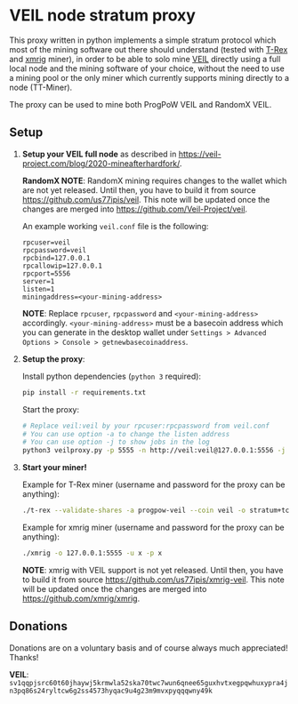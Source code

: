 # VEIL node stratum proxy

This proxy written in python implements a simple stratum protocol which most of the mining software out there should understand (tested with [T-Rex](https://trex-miner.com/) and [xmrig](https://xmrig.com/) miner), in order to be able to solo mine [VEIL](https://veil-project.com/) directly using a full local node and the mining software of your choice, without the need to use a mining pool or the only miner which currently supports mining directly to a node (TT-Miner).

The proxy can be used to mine both ProgPoW VEIL and RandomX VEIL.

## Setup

1. **Setup your VEIL full node** as described in https://veil-project.com/blog/2020-mineafterhardfork/.

   **RandomX NOTE**: RandomX mining requires changes to the wallet which are not yet released. Until then, you have to build it from source https://github.com/us77ipis/veil. This note will be updated once the changes are merged into https://github.com/Veil-Project/veil.

   An example working `veil.conf` file is the following:
   ```
   rpcuser=veil
   rpcpassword=veil
   rpcbind=127.0.0.1
   rpcallowip=127.0.0.1
   rpcport=5556
   server=1
   listen=1
   miningaddress=<your-mining-address>
   ```
   **NOTE**: Replace `rpcuser`, `rpcpassword` and `<your-mining-address>` accordingly.
   `<your-mining-address>` must be a basecoin address which you can generate in the desktop wallet under `Settings > Advanced Options > Console > getnewbasecoinaddress`.

2. **Setup the proxy**:

   Install python dependencies (`python 3` required):
   ```bash
   pip install -r requirements.txt
   ```
   Start the proxy:
   ```bash
   # Replace veil:veil by your rpcuser:rpcpassword from veil.conf
   # You can use option -a to change the listen address
   # You can use option -j to show jobs in the log
   python3 veilproxy.py -p 5555 -n http://veil:veil@127.0.0.1:5556 -j
   ```

3. **Start your miner!**

   Example for T-Rex miner (username and password for the proxy can be anything):
   ```bash
   ./t-rex --validate-shares -a progpow-veil --coin veil -o stratum+tcp://127.0.0.1:5555 -u x -p x
   ```

   Example for xmrig miner (username and password for the proxy can be anything):
   ```bash
   ./xmrig -o 127.0.0.1:5555 -u x -p x
   ```
   **NOTE**: xmrig with VEIL support is not yet released. Until then, you have to build it from source https://github.com/us77ipis/xmrig-veil. This note will be updated once the changes are merged into https://github.com/xmrig/xmrig.


## Donations

Donations are on a voluntary basis and of course always much appreciated! Thanks!

**VEIL**: `sv1qqpjsrc60t60jhaywj5krmwla52ska70twc7wun6qnee65guxhvtxegpqwhuxypra4jn3pq86s24ryltcw6g2ss4573hyqac9u4g23m9mvxpyqqqwny49k`
